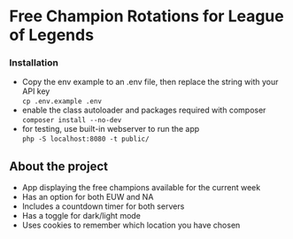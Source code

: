 # Free Champion Rotations for League of Legends

### Installation

- Copy the env example to an .env file, then replace the string with your API key \
`cp .env.example .env`
- enable the class autoloader and packages required with composer \
  `composer install --no-dev`
- for testing, use built-in webserver to run the app \
  `php -S localhost:8080 -t public/`

## About the project

* App displaying the free champions available for the current week
* Has an option for both EUW and NA
* Includes a countdown timer for both servers
* Has a toggle for dark/light mode
* Uses cookies to remember which location you have chosen
